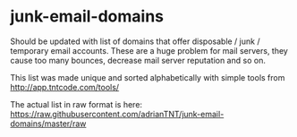 # junk-email-domains
Should be updated with list of domains that offer disposable / junk / temporary email accounts. These are a huge problem for mail servers, they cause too many bounces, decrease mail server reputation and so on.

This list was made unique and sorted alphabetically with simple tools from http://app.tntcode.com/tools/ 

The actual list in raw format is here: https://raw.githubusercontent.com/adrianTNT/junk-email-domains/master/raw




